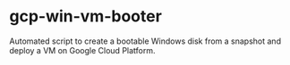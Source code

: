 # gcp-win-vm-booter
Automated script to create a bootable Windows disk from a snapshot and deploy a VM on Google Cloud Platform.
